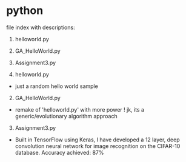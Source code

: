 # python

file index with descriptions:
1. helloworld.py
2. GA_HelloWorld.py
3. Assignment3.py

1. helloworld.py
- just a random hello world sample

2. GA_HelloWorld.py
- remake of 'helloworld.py' with more power ! jk, its a generic/evolutionary algorithm approach

3. Assignment3.py
- Built in TensorFlow using Keras, I have developed a 12 layer, deep convolution neural network for image recognition 
on the CIFAR-10 database. Accuracy achieved: 87%
